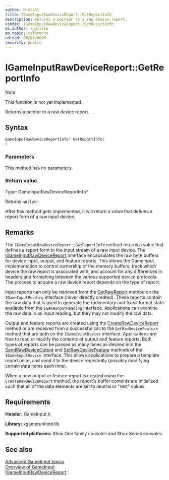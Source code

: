 ```yaml
---
author: M-Stahl
title: IGameInputRawDeviceReport::GetReportInfo
description: Returns a pointer to a raw device report.
kindex: IGameInputRawDeviceReport::GetReportInfo
ms.author: angillie
ms.topic: reference
edited: 00/00/0000
security: public
---
```


# IGameInputRawDeviceReport::GetReportInfo  
> [!NOTE]
> This function is not yet implemented.

Returns a pointer to a raw device report.  

## Syntax  
  
```cpp
GameInputRawDeviceReportInfo* GetReportInfo(  
)  
```  
  
### Parameters  
  
This method has no parameters.    
  
### Return value 
 
Type: GameInputRawDeviceReportInfo*
  
Returns ``nullptr``.  

After this method gets implemented, it will return a value that defines a report form of a raw input device.  
  
## Remarks 

The ``IGameInputRawDeviceReport::GetReportInfo`` method returns a value that defines a report form to the input stream of a raw input device. The [IGameInputRawDeviceReport](../igameinputrawdevicereport.md) interface encapsulates the raw byte buffers for device input, output, and feature reports. This allows the GameInput implementation to control ownership of the memory buffers, track which device the raw report is associated with, and account for any differences in headers and formatting between the various supported device protocols. The process to acquire a raw device report depends on the type of report.

Input reports can only be retrieved from the [GetRawReport](../../igameinputreading/methods/igameinputreading_getrawreport.md) method on the ``IGameInputReading`` interface (never directly created).  These reports contain the raw data that is used to generate the rudimentary and fixed-format state available from the ``IGameInputReading`` interface.  Applications can examine the raw data in an input reading, but they may not modify the raw data.

Output and feature reports are created using the [CreateRawDeviceReport](../../igameinputdevice/methods/igameinputdevice_createrawdevicereport.md) method or are received from a successful call to the ``GetRawDeviceFeature`` method that are both on the ``IGameInputDevice`` interface. Applications are free to read or modify the contents of output and feature reports. Both types of reports can be passed as many times as desired into the [SendRawDeviceOutput](../../igameinputdevice/methods/igameinputdevice_sendrawdeviceoutput.md) and [SetRawDeviceFeature](../../igameinputdevice/methods/igameinputdevice_setrawdevicefeature.md) methods of the ``IGameInputDevice`` interface. This allows applications to prepare a template report once, and send it to the device repeatedly (possibly modifying certain data items each time).

When a new output or feature report is created using the ``CreateRawDeviceReport`` method, the report's buffer contents are initialized such that all of the data elements are set to neutral or "rest" values.
  
## Requirements  
  
**Header:** GameInput.h
  
**Library:** xgameruntime.lib
  
**Supported platforms:** Xbox One family consoles and Xbox Series consoles  
  
## See also  

[Advanced GameInput topics](../../../../../../input/advanced/input-advanced-topics.md)  
[Overview of GameInput](../../../../../../input/overviews/input-overview.md)  
[IGameInputRawDeviceReport](../igameinputrawdevicereport.md)

  
  